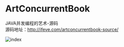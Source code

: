 # ArtConcurrentBook
JAVA并发编程的艺术-源码 \
源码地址：http://ifeve.com/artconcurrentbook-source/ </br>

![index](https://github.com/soogbo/ArtConcurrentBook/raw/master/JAVA并发编程的艺术-300x300.jpg) </br>
